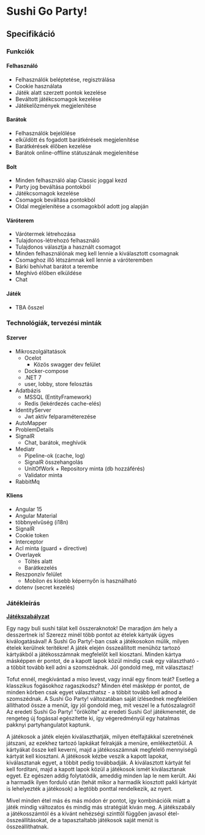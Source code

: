 # Sushi Go Party!

## Specifikáció

### Funkciók

#### Felhasználó

- Felhasználók beléptetése, regisztrálása
- Cookie használata
- Játék alatt szerzett pontok kezelése
- Beváltott játékcsomagok kezelése
- Játékelőzmények megjelenítése

#### Barátok

- Felhasználók bejelölése
- elküldött és fogadott barátkérések megjelenítése
- Barátkérések élőben kezelése
- Barátok online-offline státuszának megjelenítése

#### Bolt

- Minden felhasználó alap Classic joggal kezd
- Party jog beváltása pontokból
- Játékcsomagok kezelése
- Csomagok beváltása pontokból
- Oldal megjelenítése a csomagokból adott jog alapján

#### Váróterem

- Várótermek létrehozása
- Tulajdonos-létrehozó felhasználó
- Tulajdonos választja a használt csomagot
- Minden felhasználónak meg kell lennie a kiválasztott csomagnak
- Csomaghoz illő létszámnak kell lennie a váróteremben
- Bárki behívhat barátot a terembe
- Meghívó élőben elküldése
- Chat

#### Játék

- TBA ősszel

### Technológiák, tervezési minták

#### Szerver

- Mikroszolgáltatások
  - Ocelot
    - Közös swagger dev felület
  - Docker-compose
  - .NET 7
  - user, lobby, store felosztás
- Adatbázis
  - MSSQL (EntityFramework)
  - Redis (lekérdezés cache-elés)
- IdentityServer
  - Jwt aktív felparaméterezése
- AutoMapper
- ProblemDetails
- SignalR
  - Chat, barátok, meghívók
- Mediatr
  - Pipeline-ok (cache, log)
  - SignalR összehangolás
  - UnitOfWork + Repository minta (db hozzáférés)
  - Validator minta
- RabbitMq

#### Kliens

- Angular 15
- Angular Material
- többnyelvűség (i18n)
- SignalR
- Cookie token
- Interceptor
- Acl minta (guard + directive)
- Overlayek
  - Töltés alatt
  - Barátkezelés
- Reszponzív felület
  - Mobilon és kisebb képernyőn is használható
- dotenv (secret kezelés)

### Játékleírás

**[Játékszabályzat](https://tarsasjatekok.com/files/common/f/f5/f54/f5489c4e84b252e77f45f8a12895022b/sushi-go-party-szabaly-highres.pdf)**  

Egy nagy buli sushi tálat kell összeraknotok! De maradjon ám hely a desszertnek is!
Szerezz minél több pontot az ételek kártyák ügyes kiválogatásával! A Sushi Go Party!-ban csak a játékosokon múlik, milyen ételek kerülnek terítékre! A játék elején összeállított menühöz tartozó kártyákból a játékosszámnak megfelelőt kell kiosztani. Minden kártya másképpen ér pontot, de a kapott lapok közül mindig csak egy választható - a többit tovább kell adni a szomszédnak. Jól gondold meg, mit választasz!

Tofut ennél, megkívántad a miso levest, vagy innál egy finom teát? Esetleg a klasszikus fogásokhoz ragaszkodsz? Minden étel másképp ér pontot, de minden körben csak egyet választhatsz - a többit tovább kell adnod a szomszédnak. A Sushi Go Party! változatában saját ízlésednek megfelelően állíthatod össze a menüt, így jól gondold meg, mit veszel le a futószalagról! Az eredeti Sushi Go Party! "örökölte" az eredeti Sushi Go! játékmenetét, de rengeteg új fogással egészítette ki, így végeredményül egy hatalmas pakknyi partyhangulatot kaptunk.

A játékosok a játék elején kiválaszthatják, milyen ételfajtákkal szeretnének játszani, az ezekhez tartozó lapkákat felrakják a menüre, emlékeztetőül. A kártyákat össze kell keverni, majd a játékosszámnak megfelelő mennyiségű kártyát kell kiosztani. A játékosok kézbe veszik a kapott lapokat, kiválasztanak egyet, a többit pedig továbbadják. A kiválasztott kártyát fel kell fordítani, majd a kapott lapok közül a játékosok ismét kiválasztanak egyet. Ez egészen addig folytatódik, ameddig minden lap le nem került. Aki a harmadik ilyen forduló után (tehát mikor a harmadik kiosztott pakli kártyát is lehelyezték a játékosok) a legtöbb ponttal rendelkezik, az nyert.

Mivel minden étel más és más módon ér pontot, így kombinációik miatt a játék mindig változatos és mindig más stratégiát kíván meg. A játékszabály a játékosszámtól és a kívánt nehézségi szinttől függően javasol étel-összeállításokat, de a tapasztaltabb játékosok saját menüt is összeállíthatnak.
